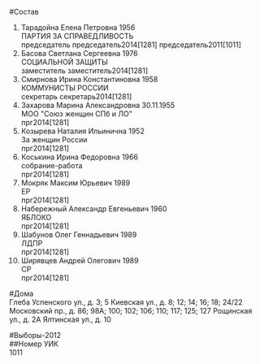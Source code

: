 #Состав  
1. Тарадойна Елена Петровна 1956  
    ПАРТИЯ ЗА СПРАВЕДЛИВОСТЬ  
    председатель председатель2014[1281] председатель2011[1011]  
2. Басова Светлана Сергеевна 1976  
    СОЦИАЛЬНОЙ ЗАЩИТЫ  
    заместитель заместитель2014[1281]  
3. Смирнова Ирина Константиновна 1958  
    КОММУНИСТЫ РОССИИ  
    секретарь секретарь2014[1281]  
4. Захарова Марина Александровна 30.11.1955  
    МОО "Союз женщин СПб и ЛО"  
    прг2014[1281]  
5. Козырева Наталия Ильинична 1952  
    За женщин России  
    прг2014[1281]  
6. Коськина Ирина Федоровна 1966  
    собрание-работа  
    прг2014[1281]  
7. Мокряк Максим Юрьевич 1989  
    ЕР  
    прг2014[1281]  
8. Набережный Александр Евгеньевич 1960  
    ЯБЛОКО  
    прг2014[1281]  
9. Шабунов Олег Геннадьевич 1989  
    ЛДПР  
    прг2014[1281]  
10. Ширявцев Андрей Олегович 1989  
    СР  
    прг2014[1281]  
  
#Дома  
Глеба Успенского ул., д. 3; 5 Киевская ул., д. 8; 12; 14; 16; 18; 24/22 Московский пр., д. 86; 98А; 100; 102; 106; 110; 117; 125; 127 Рощинская ул., д. 2А Ялтинская ул., д. 10  
  
#Выборы-2012  
##Номер УИК  
1011  
